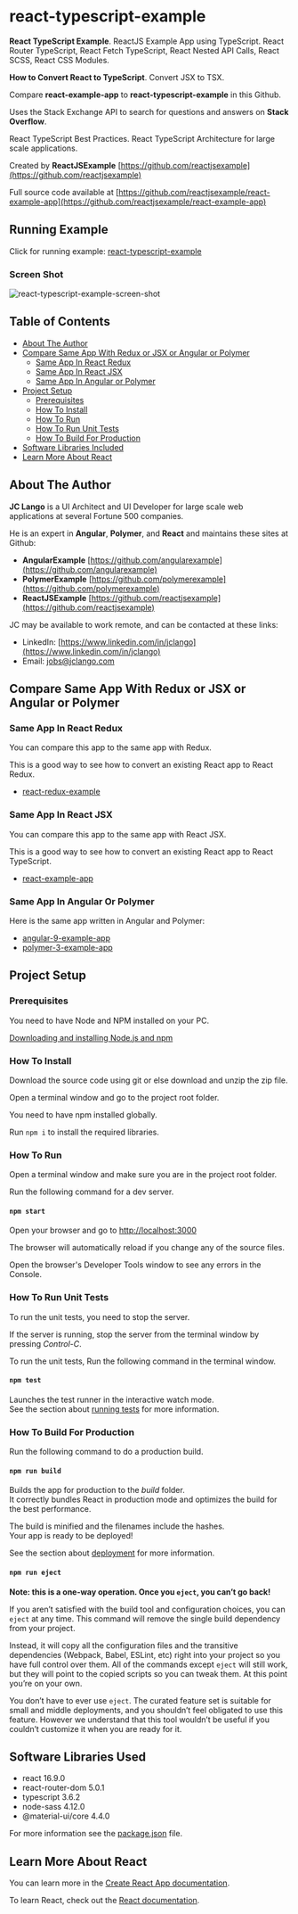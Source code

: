 # react-typescript-example

**React TypeScript Example**. ReactJS Example App using TypeScript.
React Router TypeScript, React Fetch TypeScript, React Nested API Calls, React SCSS, React CSS Modules.

**How to Convert React to TypeScript**. Convert JSX to TSX.

Compare **react-example-app** to **react-typescript-example** in this Github.

Uses the Stack Exchange API to search for questions and answers on **Stack Overflow**.

React TypeScript Best Practices. React TypeScript Architecture for large scale applications.

Created by **ReactJSExample** [https://github.com/reactjsexample](https://github.com/reactjsexample)

Full source code available at [https://github.com/reactjsexample/react-example-app](https://github.com/reactjsexample/react-example-app)

## Running Example

Click for running example: [react-typescript-example](https://reactjsexample.github.io/react-typescript-example)

### Screen Shot

![react-typescript-example-screen-shot](https://github.com/reactjsexample/react-typescript-example/blob/master/src/assets/images/react-typescript-example.png)

## Table of Contents

- [About The Author](#about-the-author)
- [Compare Same App With Redux or JSX or Angular or Polymer](#compare-same-app-with-redux-or-jsx-or-angular-or-polymer)
  - [Same App In React Redux](#same-app-in-react-redux)
  - [Same App In React JSX](#same-app-in-react-jsx)
  - [Same App In Angular or Polymer](#same-app-in-angular-or-polymer)
- [Project Setup](#project-setup)
  - [Prerequisites](#prerequisites)
  - [How To Install](#how-to-install)
  - [How To Run](#how-to-run)
  - [How To Run Unit Tests](#how-to-run-unit-tests)
  - [How To Build For Production](#how-to-build-for-production)
- [Software Libraries Included](#software-libraries-included)
- [Learn More About React](#learn-more-about-react)

## About The Author

**JC Lango** is a UI Architect and UI Developer for large scale web applications at several Fortune 500 companies.

He is an expert in **Angular**, **Polymer**, and **React** and maintains these sites at Github:

- **AngularExample** [https://github.com/angularexample](https://github.com/angularexample)
- **PolymerExample** [https://github.com/polymerexample](https://github.com/polymerexample)
- **ReactJSExample** [https://github.com/reactjsexample](https://github.com/reactjsexample)

JC may be available to work remote, and can be contacted at these links:

- LinkedIn: [https://www.linkedin.com/in/jclango](https://www.linkedin.com/in/jclango)
- Email: [jobs@jclango.com](mailto:jobs@jclango.com)

## Compare Same App With Redux or JSX or Angular or Polymer

### Same App In React Redux

You can compare this app to the same app with Redux.

This is a good way to see how to convert an existing React app to React Redux.

- [react-redux-example](https://github.com/reactjsexample/react-redux-example)

### Same App In React JSX

You can compare this app to the same app with React JSX.

This is a good way to see how to convert an existing React app to React TypeScript.

- [react-example-app](https://github.com/reactjsexample/react-example-app)

### Same App In Angular Or Polymer

Here is the same app written in Angular and Polymer:

- [angular-9-example-app](https://github.com/angularexample/angular-9-example-app)
- [polymer-3-example-app](https://github.com/polymerexample/polymer-3-example-app)

## Project Setup

### Prerequisites

You need to have Node and NPM installed on your PC.

[Downloading and installing Node.js and npm](https://docs.npmjs.com/downloading-and-installing-node-js-and-npm)

### How To Install

Download the source code using git or else download and unzip the zip file.

Open a terminal window and go to the project root folder.

You need to have npm installed globally.

Run `npm i` to install the required libraries.

### How To Run

Open a terminal window and make sure you are in the project root folder.

Run the following command for a dev server.

#### `npm start`

Open your browser and go to [http://localhost:3000](http://localhost:3000)

The browser will automatically reload if you change any of the source files.

Open the browser's Developer Tools window to see any errors in the Console.

### How To Run Unit Tests

To run the unit tests, you need to stop the server.

If the server is running, stop the server from the terminal window by pressing _Control-C_.

To run the unit tests, Run the following command in the terminal window.

#### `npm test`

Launches the test runner in the interactive watch mode.<br>
See the section about [running tests](https://facebook.github.io/create-react-app/docs/running-tests) for more information.

### How To Build For Production

Run the following command to do a production build.

#### `npm run build`

Builds the app for production to the _build_ folder.<br>
It correctly bundles React in production mode and optimizes the build for the best performance.

The build is minified and the filenames include the hashes.<br>
Your app is ready to be deployed!

See the section about [deployment](https://facebook.github.io/create-react-app/docs/deployment) for more information.

#### `npm run eject`

**Note: this is a one-way operation. Once you `eject`, you can’t go back!**

If you aren’t satisfied with the build tool and configuration choices, you can `eject` at any time. This command will remove the single build dependency from your project.

Instead, it will copy all the configuration files and the transitive dependencies (Webpack, Babel, ESLint, etc) right into your project so you have full control over them. All of the commands except `eject` will still work, but they will point to the copied scripts so you can tweak them. At this point you’re on your own.

You don’t have to ever use `eject`. The curated feature set is suitable for small and middle deployments, and you shouldn’t feel obligated to use this feature. However we understand that this tool wouldn’t be useful if you couldn’t customize it when you are ready for it.

## Software Libraries Used

- react 16.9.0
- react-router-dom 5.0.1
- typescript 3.6.2
- node-sass 4.12.0
- @material-ui/core 4.4.0

For more information see the [package.json](https://github.com/reactjsexample/react-typescript-example/blob/master/package.json) file.

## Learn More About React

You can learn more in the [Create React App documentation](https://facebook.github.io/create-react-app/docs/getting-started).

To learn React, check out the [React documentation](https://reactjs.org/).
